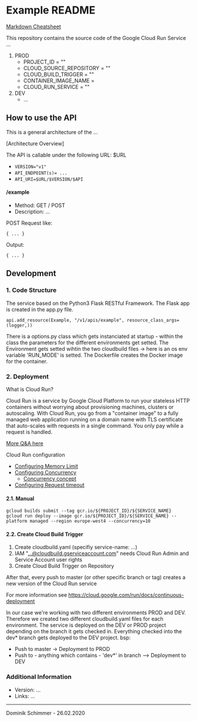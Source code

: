 # Example README

[Markdown Cheatsheet](https://github.com/adam-p/markdown-here/wiki/Markdown-Cheatsheet)

This repository contains the source code of the Google Cloud Run Service ...

1. PROD
    - PROJECT_ID = ""
    - CLOUD_SOURCE_REPOSITORY = ""
    - CLOUD_BUILD_TRIGGER = ""
    - CONTAINER_IMAGE_NAME = 
    - CLOUD_RUN_SERVICE = ""
2. DEV
    - ...


## How to use the API

This is a general architecture of the ...

[Architecture Overview]

The API is callable under the following URL: $URL

- `VERSION="v1"`
- `API_ENDPOINT(s)= ...`
- `API_URI=$URL/$VERSION/$API`

#### /example

- Method: GET / POST
- Description: ...

POST Request like:

``
{
    ...
}
``

Output: 

``
{
    ...
}
``

## Development
### 1. Code Structure

The service based on the Python3 Flask RESTful Framework. The Flask app is created in the app.py file.

```
api.add_resource(Example, "/v1/apis/example", resource_class_args=(logger,))
```

There is a options.py class which gets instanciated at startup - within the class the parameters for the different environments get setted.
The Environment gets setted wihtin the two cloudbuild files -> here is an os env variable 'RUN_MODE' is setted. The Dockerfile creates the Docker image for the container.

### 2. Deployment

What is Cloud Run?

Cloud Run is a service by Google Cloud Platform to run your stateless HTTP containers without worrying about provisioning machines, clusters or autoscaling.
With Cloud Run, you go from a "container image" to a fully managed web application running on a domain name with TLS certificate that auto-scales with requests in a single command. You only pay while a request is handled.

[More Q&A here](https://github.com/ahmetb/cloud-run-faq)

Cloud Run configuration
- [Configuring Memory Limit](https://cloud.google.com/run/docs/configuring/memory-limits)
- [Configuring Concurrency](https://cloud.google.com/run/docs/configuring/concurrency)
    - [Concurrency concept](https://cloud.google.com/run/docs/about-concurrency)
- [Configuring Request timeout](https://cloud.google.com/run/docs/configuring/request-timeout)

#### 2.1. Manual

```
gcloud builds submit --tag gcr.io/${PROJECT_ID}/${SERVICE_NAME}
gcloud run deploy --image gcr.io/${PROJECT_ID}/${SERVICE_NAME} --platform managed --region europe-west4 --concurrency=10
```

#### 2.2. Create Cloud Build Trigger

1. Create cloudbuild.yaml (specifiy service-name: ...)
2. IAM "...@cloudbuild.gserviceaccount.com" needs Cloud Run Admin and Service Account user rights
3. Create Cloud Build Trigger on Repository

After that, every push to master (or other specific branch or tag) creates a new version of the Cloud Run service

For more information see https://cloud.google.com/run/docs/continuous-deployment

In our case we're working with two different environments PROD and DEV. Therefore we created two different cloudbuild.yaml files for each environment. The service is deployed on the DEV or PROD project depending on the branch it gets checked in. Everything checked into the dev* branch gets deployed to the DEV project.
bsp: 
- Push to master -> Deployment to PROD
- Push to - anything which contains - 'dev*' in branch --> Deployment to DEV

### Additional Information
- Version: ...
- Links: ...

-------------
Dominik Schimmer - 26.02.2020